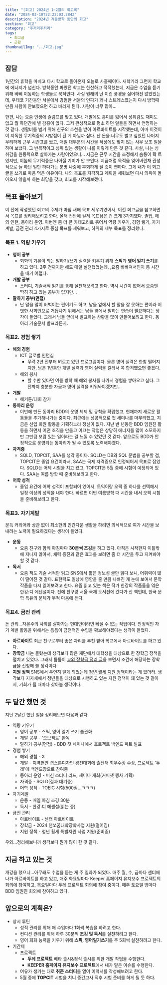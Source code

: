 ```yaml
---
title: "[회고] 2024년 1~2월의 회고록"
date: "2024-03-10T22:22:03.284Z"
description: "2024년 겨울방학 동안의 회고"
section: "회고" 
category: "주저리주저리"
tags:
  - 회고글
  - 근황
thumbnailImg: "../회고.jpg"
---
```


## 잡담
1년간의 휴학을 마치고 다시 학교로 돌아온지 오늘로 사흘째이다.
새학기라 그런지 학교에 에너지가 넘친다. 방학동안 봐왔던 학교는 한산하고 적적했는데, 지금은 수업을 듣기위해 바삐 이동하는 학생들로 북적인다.
사실 원래의 난 이런 풍경을 싫어하진 않았었는데, 우테코 기간동안 서울에서 경험한 서울의 인파가 꽤나 스트레스였는지 다시 방학때만큼 사람이 안보였으면 하고 바라게 된다. 사람이 너무 많아...

한편, 나는 요즘 인생에 슬럼프를 맞고 있다. 개발에도 흥미를 잃어서 성취감도 재미도 없고 뭘 하던간에 별 감흥이 없다. 그저 관성적으로 평소 하던 일들을 하면서 연명하는 것 같다.
생활비를 벌기 위해 친구의 추천을 받아 아르바이트를 시작했는데, 아마 이것이 이 지독한 무기력증의 시발점이 된 게 아닐까 싶다. 난 돈을 너무도 벌고 싶었던 나머지 무리하게 근무 시간표를 짰고, 매일 대부분의 시간을 적성에도 맞지 않는 사무 보조 일을 하며 보냈다. 그 반복적이고 성취 없는 생활이 나를 이렇게 만든 것 같다.
사실, 나는 성취감을 원동력으로 살아가는 사람이었으니...
지금은 근무 시간을 조정해서 숨통이 확 트였지만, 이놈의 무기력증은 나아질 기미가 안 보인다.
지금처럼 목적을 잊어버린채 관성적으로 늘 하던 일만 하다가는 분명 나중에 후회하게 될 것이 뻔하다.
그게 내가 이 회고 글을 쓰기로 마음 먹은 이유이다.
나의 목표를 자각하고 계획을 세워보면 다시 의욕이 돌아오지 않을까 하는 희망을 갖고, 회고를 시작해보겠다.

## 목표 돌아보기
이 전에 작성했던 회고의 주제가 마침 새해 목표 세우기였어서, 이전 회고글을 참고하면서 목표를 정리해보려고 한다.
올해 전반에 걸쳐 목표삼은 건 크게 3가지였다. 졸업, 해외 인턴, 동아리 운영.
이번엔 좀 더 큰 카테고리로 묶어서 역량 키우기, 경험 쌓기, 자기계발, 금전 관리 4가지로 중심 목표를 세워보고, 하위의 세부 목표를 정리했다.
### 목표 1. 역량 키우기
- **영어 공부**
	- 회화의 기본이 되는 말하기/쓰기 실력을 키우기 위해 **스픽**과 **영어 일기 쓰기**를 하고 있다. 2주 전까지만 해도 매일 실천했었는데, ,요즘 바빠져서인지 통 시간을 내기 어렵다. 
- **개발 공부**
	- 스터디, 기술서적 읽기를 통해 실천해보려고 한다. 역시 시간이 없어서 요즘엔 딱히 하고 있는 공부가 없지만...
- **말하기 공부(면접)**
	- 난 말을 많이 버벅이는 편이기도 하고, 남들 앞에서 할 말을 잘 못하는 편이라 어엿한 사회인으로 거듭나기 위해서는 남들 앞에서 말하는 연습이 필요하다는 생각이 들었다. 그래서 남들 앞에서 발표하는 상황을 많이 만들어보려고 한다. 동아리 기술문서 발표라든지.
### 목표2. 경험 쌓기
- **해외 경험**
	- ICT 글로벌 인턴십
		- 무려 2년 전부터 벼르고 있던 프로그램이다. 물론 영어 실력은 한참 떨어지지만, 남은 1년동안 개발 실력과 영어 실력을 길러서 꼭 합격했으면 좋겠다.
	- 해외 봉사
		- 할 수만 있다면 여름 방학 때 해외 봉사를 나가서 경험을 쌓아오고 싶다. 그 전까지 충분한 자금과 영어 실력을 키워놔야겠지만...
- **개발**
	- 해커톤/대회 참가
- **동아리 운영**
	- 이번에 만든 동아리 BDD의 운영 체제 및 규칙을 확립했고, 현재까지 새로운 활동들을 추가해나가는 중이다. 최근에는 성공적으로 첫 세미나를 마무리했고, 지금은 신입 회원 활동을 기획하느라 정신이 없다. 지난 반 년동안 BDD 임원진 활동을 하면서 어떤 조직을 만들고 이끄는 작업은 상당히 에너지를 많이 소모하지만 그만큼 보람 있는 일이라는 걸 느낄 수 있었던 것 같다. 앞으로도 BDD가 안정적으로 운영되는 동아리가 될 수 있도록 노력해야겠다.
- **자격증**
	- SQLD, TOPCIT, SAA를 생각 중이다. SQLD는 DB와 SQL 문법을 공부할 겸, TOPCIT은 졸업 요건이라서, SAA는 국제 자격증으로 인정되어서 목표로 잡았다. SQLD는 어제 시험을 치고 왔고, TOPCIT은 5월 중에 시험이 예정되어 있다. SAA는 여름 방학 때 준비해보려고 한다.
- **어학 성적**
	- 졸업 요건에 어학 성적이 포함되어 있어서, 토익이랑 오픽 중 하나를 선택해서 일정 이상의 성적을 내야 한다. 빠르면 이번 여름방학 때 시간을 내서 오픽 시험을 준비해보려고 한다.
### 목표3. 자기계발
문득 커리어와 상관 없이 최소한의 인간다운 생활을 하려면 의식적으로 여가 시간을 보내려는 노력이 필요하겠다는 생각이 들었다.
- **운동**
	- 요즘 친구와 함께 아침마다 **30분씩 조깅**을 하고 있다. 아직은 시작한지 이틀밖에 지나지 않아서, 체력 증진과 같은 효과를 보려면 좀 더 시간을 두고 지켜봐야 할 것 같다.
- **독서**
	- 요즘 책도 기술 서적만 읽고 SNS에서 짧은 정보성 글만 읽다 보니, 어휘력이 많이 떨어진 것 같다. 표현력도 일상에 영향을 줄 만큼 나빠진 게 눈에 보여서 문학 작품을 다시 읽어보려고 한다. 요즘 읽고 있는 책은 작가 한강의 작품들을 엮은 한강:디 에센셜이다. 전에 친구랑 서울 국제 도서전에 갔다가 산 책인데, 한국 문학 특유의 문체가 무척 마음에 든다.
### 목표4. 금전 관리
돈 관리...자본주의 사회를 살아가는 현대인이라면 빠질 수 없는 작업이다.
안정적인 자기 계발 활동을 위해서는 틈틈이 금전적인 수입을 확보해야겠다는 생각이 들었다.
- **아르바이트**
	최근 친구로부터 좋은 자리를 추천 받아 학교에서 아르바이트를 하고 있다.
- **장학금**
	나는 몰랐는데 생각보다 많은 재단에서 대학생을 대상으로 한 장학금 정책을 펼치고 있었다. 그래서 틈틈이 [교외 장학금 정리 글](https://m.blog.naver.com/PostView.naver?blogId=study_learn_b&logNo=223305177364&proxyReferer=https:%2F%2Feverytime.kr%2F)을 보면서 조건에 해당하는 장학금을 신청해 볼 생각이다.
- **지원 정책**
	SNS에서 우연히 알게 되었는데 [청년 월세 지원 정책](https://young.busan.go.kr/index.nm?menuCd=37)이라는 게 있더라.  생각보다 지자체에서 청년들을 대상으로 시행하고 있는 지원 정책이 꽤 있는 것 같아서, 기회가 될 때마다 찾아볼 생각이다. 



## 두 달간 했던 것
지난 2달간 했던 일을 정리해보면 다음과 같다.
- 역량 키우기
	- 영어 공부 - 스픽, 영어 일기 쓰기 습관화
	- 개발 공부 - '오브젝트' 완독
	- 말하기 공부(면접) - BDD 첫 세미나에서 프로젝트 백엔드 파트 발표
- 경험 쌓기
	- 해외 경험 - X
	- 개발 - 지역현안 캡스톤디자인 경진대회에 출전해 최우수상 수상, 프로젝트 '두레'에 백엔드장으로 참여중
	- 동아리 운영 - 미션 스터디 리드, 세미나 개최(커피챗 행사 기획)
	- 자격증 - SQLD(결과 대기중)
	- 어학 성적 - TOEIC 시험(500점...ㅋㅋㅋ)
- 자기계발
	- 운동 - 매일 아침 조깅 30분
	- 독서 - 한강:디 에센셜(읽는 중)
- 금전 관리
	- 아르바이트 - 센터 아르바이트
	- 장학금 - 2024 핸쏘꿈대학장학사업 지원(떨어짐)
	- 지원 정책 - 청년 월세 특별지원 사업 지원(준비중)

우와...정리해보니까 생각보다 뭔가 많이 한 것 같다.
## 지금 하고 있는 것
개강을 했으니...아무래도 수업을 듣는 게 주 일과가 되었다.
매주 월, 수, 금마다 센터에 나가 아르바이트를 하고 있고, 
매주 화요일마다 Keeper 홈페이지 유지보수 프로젝트의 회의에 참여하고, 목요일마다 두레 프로젝트 회의에 참여 중이다.
매주 토요일 밤마다 BDD 임원진 회의에 참여하고 있다.
## 앞으로의 계획은?
- 상시 루틴
	- 성적 관리를 위해 매 수업마다 1회씩 복습을 하려고 한다.
	- 컨디션 관리를 위해 하루 30분씩 **조깅 및 독서**를 실천하려고 한다.
	- 영어 회화 능력을 키우기 위해 **스픽, 영어일기쓰기**를 주 5회씩 실천하려고 한다.
- 기간제
	- 프로젝트
		- **두레 프로젝트** 베타 출시&정식 출시를 위한 개발 작업을 수행한다.
		- **KEEPER 홈페이지 유지보수 프로젝트**에서 내가 맡은 이슈를 수행한다.
	- 여유가 생기는 대로 **취준 스터디**를 열어 이력서를 작성해보려고 한다.
	- 5월 중에 **TOPCIT** 시험을 치니 중간고사 직후 시험 준비를 하게 될 듯 하다.